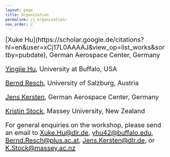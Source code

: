 ```yaml
---
layout: page
title: Organization
permalink: /j_organization/
nav_order: 2
---
```

<span style="font-size:20px;"> 
[Xuke Hu](https://scholar.google.de/citations?hl=en&user=xCj17L0AAAAJ&view_op=list_works&sortby=pubdate), German Aerospace Center, Germany

[Yingjie Hu](https://www.acsu.buffalo.edu/~yhu42/), University at Buffalo, USA

[Bernd Resch](https://www.plus.ac.at/geoinformatik/fachbereich/team/resch/), University of Salzburg, Austria

[Jens Kersten](https://www.dlr.de/dw/desktopdefault.aspx/tabid-12207/21398_read-37046/sortby-lastname/), German Aerospace Center, Germany

[Kristin Stock](https://www.massey.ac.nz/massey/expertise/profile.cfm?stref=993350), Massey University, New Zealand

For general enquiries on the workshop, please send an email to [Xuke.Hu@dlr.de](mailto:Xuke.Hu@dlr.de), [yhu42@buffalo.edu](mailto:yhu42@buffalo.edu), [Bernd.Resch@plus.ac.at](mailto:Bernd.Resch@plus.ac.at), [Jens.Kersten@dlr.de](mailto:Jens.Kersten@dlr.de), or [K.Stock@massey.ac.nz](mailto:K.Stock@massey.ac.nz)
</span>
